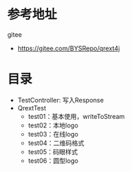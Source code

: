 # 参考地址
gitee
- https://gitee.com/BYSRepo/qrext4j

# 目录
- TestController: 写入Response
- QrextTest
    - test01：基本使用，writeToStream
    - test02：本地logo
    - test03：在线logo
    - test04：二维码格式
    - test05：码眼样式
    - test06：圆型logo
      
